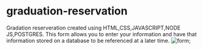 # graduation-reservation
Gradation reserveration created using HTML,CSS,JAVASCRIPT,NODE JS,POSTGRES. This form allows you to enter your information and have that information stored on a database to be referenced at a later time.
<img src="https://user-images.githubusercontent.com/98435259/174213719-ad2f79ba-b5d5-4380-b98d-0127bb0b2a9d.png" alt="form">;
